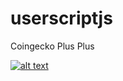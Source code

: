# userscriptjs

Coingecko Plus Plus

[![alt text](https://img.shields.io/badge/install%20directly%20using-greasemonkey-green "install using userscript")](https://github.com/kepeto/userscriptjs/raw/main/coingecko-plus-plus.user.js)
